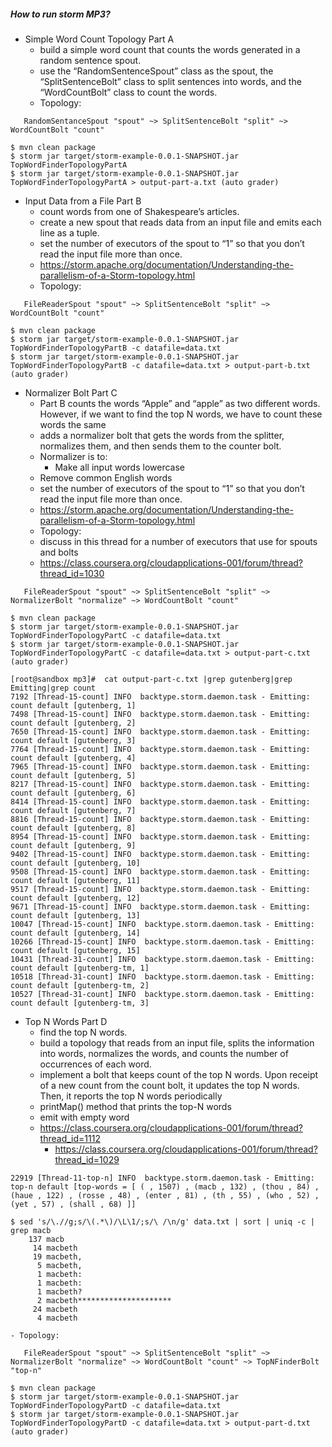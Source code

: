 ##### How to run storm MP3?
  * Simple Word Count Topology Part A
    - build a simple word count that counts the words generated in a random sentence spout.
    - use the “RandomSentenceSpout” class as the spout, the “SplitSentenceBolt” class to split
      sentences into words, and the “WordCountBolt” class to count the words. 
    - Topology:

```
   RandomSentanceSpout "spout" ~> SplitSentenceBolt "split" ~> WordCountBolt "count"
```

```
$ mvn clean package
$ storm jar target/storm-example-0.0.1-SNAPSHOT.jar TopWordFinderTopologyPartA
$ storm jar target/storm-example-0.0.1-SNAPSHOT.jar TopWordFinderTopologyPartA > output-part-a.txt (auto grader)
```

  * Input Data from a File Part B
    - count words from one of Shakespeare’s articles.
    - create a new spout that reads data from an input file and emits each line as a tuple.
    - set the number of executors of the spout to “1” so that you don’t read the input file more than once.
	- https://storm.apache.org/documentation/Understanding-the-parallelism-of-a-Storm-topology.html
    - Topology:

```
   FileReaderSpout "spout" ~> SplitSentenceBolt "split" ~> WordCountBolt "count"
```

```
$ mvn clean package
$ storm jar target/storm-example-0.0.1-SNAPSHOT.jar TopWordFinderTopologyPartB -c datafile=data.txt
$ storm jar target/storm-example-0.0.1-SNAPSHOT.jar TopWordFinderTopologyPartB -c datafile=data.txt > output-part-b.txt (auto grader)
```

  * Normalizer Bolt Part C
    - Part B counts the words “Apple” and “apple” as two different words. However, if we want to find the top N words, we have to count these words the same
    - adds a normalizer bolt that gets the words from the splitter, normalizes them, and then sends them to the counter bolt.
    - Normalizer is to:
    	- Make all input words lowercase
	- Remove common English words
    - set the number of executors of the spout to “1” so that you don’t read the input file more than once.
	- https://storm.apache.org/documentation/Understanding-the-parallelism-of-a-Storm-topology.html
    - Topology:
	- discuss in this thread for a number of executors that use for spouts and bolts
	- https://class.coursera.org/cloudapplications-001/forum/thread?thread_id=1030

```
   FileReaderSpout "spout" ~> SplitSentenceBolt "split" ~> NormalizerBolt "normalize" ~> WordCountBolt "count"
```

```
$ mvn clean package
$ storm jar target/storm-example-0.0.1-SNAPSHOT.jar TopWordFinderTopologyPartC -c datafile=data.txt
$ storm jar target/storm-example-0.0.1-SNAPSHOT.jar TopWordFinderTopologyPartC -c datafile=data.txt > output-part-c.txt (auto grader)
```

```
[root@sandbox mp3]#  cat output-part-c.txt |grep gutenberg|grep Emitting|grep count
7192 [Thread-15-count] INFO  backtype.storm.daemon.task - Emitting: count default [gutenberg, 1]
7498 [Thread-15-count] INFO  backtype.storm.daemon.task - Emitting: count default [gutenberg, 2]
7650 [Thread-15-count] INFO  backtype.storm.daemon.task - Emitting: count default [gutenberg, 3]
7764 [Thread-15-count] INFO  backtype.storm.daemon.task - Emitting: count default [gutenberg, 4]
7965 [Thread-15-count] INFO  backtype.storm.daemon.task - Emitting: count default [gutenberg, 5]
8217 [Thread-15-count] INFO  backtype.storm.daemon.task - Emitting: count default [gutenberg, 6]
8414 [Thread-15-count] INFO  backtype.storm.daemon.task - Emitting: count default [gutenberg, 7]
8816 [Thread-15-count] INFO  backtype.storm.daemon.task - Emitting: count default [gutenberg, 8]
8954 [Thread-15-count] INFO  backtype.storm.daemon.task - Emitting: count default [gutenberg, 9]
9402 [Thread-15-count] INFO  backtype.storm.daemon.task - Emitting: count default [gutenberg, 10]
9508 [Thread-15-count] INFO  backtype.storm.daemon.task - Emitting: count default [gutenberg, 11]
9517 [Thread-15-count] INFO  backtype.storm.daemon.task - Emitting: count default [gutenberg, 12]
9671 [Thread-15-count] INFO  backtype.storm.daemon.task - Emitting: count default [gutenberg, 13]
10047 [Thread-15-count] INFO  backtype.storm.daemon.task - Emitting: count default [gutenberg, 14]
10266 [Thread-15-count] INFO  backtype.storm.daemon.task - Emitting: count default [gutenberg, 15]
10431 [Thread-31-count] INFO  backtype.storm.daemon.task - Emitting: count default [gutenberg-tm, 1]
10518 [Thread-31-count] INFO  backtype.storm.daemon.task - Emitting: count default [gutenberg-tm, 2]
10527 [Thread-31-count] INFO  backtype.storm.daemon.task - Emitting: count default [gutenberg-tm, 3]
```

  * Top N Words Part D
    - find the top N words.
    - build a topology that reads from an input file, splits the information into words, normalizes the words, and counts the number of occurrences of each word. 
    - implement a bolt that keeps count of the top N words. Upon receipt of a new count from the count bolt, it updates the top N words. Then, it reports the top N words periodically
    - printMap() method that prints the top-N words
    - emit with empty word
	- https://class.coursera.org/cloudapplications-001/forum/thread?thread_id=1112
        - https://class.coursera.org/cloudapplications-001/forum/thread?thread_id=1029

```
22919 [Thread-11-top-n] INFO  backtype.storm.daemon.task - Emitting: top-n default [top-words = [ ( , 1507) , (macb , 132) , (thou , 84) , (haue , 122) , (rosse , 48) , (enter , 81) , (th , 55) , (who , 52) , (yet , 57) , (shall , 68) ]]

$ sed 's/\.//g;s/\(.*\)/\L\1/;s/\ /\n/g' data.txt | sort | uniq -c | grep macb
    137 macb
     14 macbeth
     19 macbeth,
      5 macbeth,
      1 macbeth:
      1 macbeth:
      1 macbeth?
      2 macbeth*********************
     24 macbeth
      4 macbeth
```

    - Topology:

```
   FileReaderSpout "spout" ~> SplitSentenceBolt "split" ~> NormalizerBolt "normalize" ~> WordCountBolt "count" ~> TopNFinderBolt "top-n"
```

```
$ mvn clean package
$ storm jar target/storm-example-0.0.1-SNAPSHOT.jar TopWordFinderTopologyPartD -c datafile=data.txt
$ storm jar target/storm-example-0.0.1-SNAPSHOT.jar TopWordFinderTopologyPartD -c datafile=data.txt > output-part-d.txt (auto grader)
```
